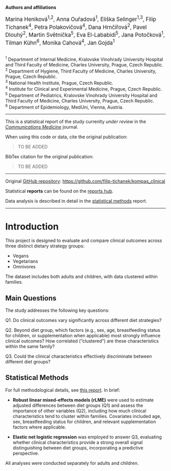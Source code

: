 **Authors and affiliations**

<div style="font-size: larger;">
Marina Heniková<sup>1,2</sup>, Anna Ouřadová<sup>1</sup>, Eliška Selinger<sup>1,3</sup>, Filip Tichanek<sup>4</sup>, Petra Polakovičová<sup>4</sup>, Dana Hrnčířová<sup>2</sup>, Pavel Dlouhý<sup>2</sup>, Martin Světnička<sup>5</sup>, Eva El-Lababidi<sup>5</sup>, Jana Potočková<sup>1</sup>, Tilman Kühn<sup>6</sup>, Monika Cahová<sup>4</sup>, Jan Gojda<sup>1</sup>
</div>

<br>

<sup>1</sup> Department of Internal Medicine, Kralovske Vinohrady University Hospital and Third Faculty of Medicine, Charles University, Prague, Czech Republic.  
<sup>2</sup> Department of Hygiene, Third Faculty of Medicine, Charles University, Prague, Czech Republic.  
<sup>3</sup> National Health Institute, Prague, Czech Republic.  
<sup>4</sup> Institute for Clinical and Experimental Medicine, Prague, Czech Republic.  
<sup>5</sup> Department of Pediatrics, Kralovske Vinohrady University Hospital and Third Faculty of Medicine, Charles University, Prague, Czech Republic.  
<sup>6</sup> Department of Epidemiology, MedUni, Vienna, Austria.

---------------------------------------------------------------------------------------------------

This is a statistical report of the study currenlty *under review* in the [*Communications Medicine*](https://www.nature.com/commsmed) journal.

When using this code or data, cite the original publication:

> TO BE ADDED

BibTex citation for the original publication:

> TO BE ADDED

---------------------------------------------------------------------------------------------------

Original [GitHub repository](https://github.com/filip-tichanek/kompas_clinical): https://github.com/filip-tichanek/kompas_clinical

Statistical **reports** can be found on the [reports hub](https://filip-tichanek.github.io/kompas_clinical/).

Data analysis is described in detail in the [statistical methods](https://filip-tichanek.github.io/kompas_clinical/html/368_G_Methods.html) report.

----------------------------------------------------------------------------------------------------

# Introduction

This project is designed to evaluate and compare clinical outcomes across three distinct dietary strategy groups:

-   Vegans
-   Vegetarians
-   Omnivores

The dataset includes both adults and children, with data clustered within families.

## Main Questions

The study addresses the following key questions:

Q1. Do clinical outcomes vary significantly across different diet strategies?

Q2. Beyond diet group, which factors (e.g., sex, age, breastfeeding status for children, or supplementation when applicable) most strongly influence clinical outcomes? How correlated (“clustered”) are these characteristics within the same family?

Q3. Could the clinical characteristics effectively discriminate between different diet groups?


## Statistical Methods

For full methodological details, see [this report](https://filip-tichanek.github.io/kompas_clinical/html/368_G_Methods.html). In brief:

- **Robust linear mixed-effects models (rLME)** were used to estimate adjusted differences between diet groups (Q1) and assess the importance of other variables (Q2), including how much clinical characteristics tend to cluster within families. Covariates included age, sex, breastfeeding status for children, and relevant supplementation factors where applicable.   

- **Elastic net logistic regression** was employed to answer Q3, evaluating whether clinical characteristics provide a strong overall signal distinguishing between diet groups, incorporating a predictive perspective.

All analyses were conducted separately for adults and children.
